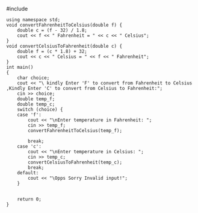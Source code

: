 


#include <iostream>


    using namespace std;
    void convertFahrenheitToCelsius(double f) {
        double c = (f - 32) / 1.8;
        cout << f << " Fahrenheit = " << c << " Celsius";
    }
    void convertCelsiusToFahrenheit(double c) {
        double f = (c * 1.8) + 32;
        cout << c << " Celsius = " << f << " Fahrenheit";
    }
    int main()
    {
        char choice;
        cout << "\ kindly Enter 'F' to convert from Fahrenheit to Celsius ,Kindly Enter 'C' to convert from Celsius to Fahrenheit:";
        cin >> choice;
        double temp_f;
        double temp_c;
        switch (choice) {
        case 'f':
            cout << "\nEnter temperature in Fahrenheit: ";
            cin >> temp_f;
            convertFahrenheitToCelsius(temp_f);

            break;
        case 'c':
            cout << "\nEnter temperature in Celsius: ";
            cin >> temp_c;
            convertCelsiusToFahrenheit(temp_c);
            break;
        default:
            cout << "\Opps Sorry Invalid input!";
        }


        return 0;
    }
